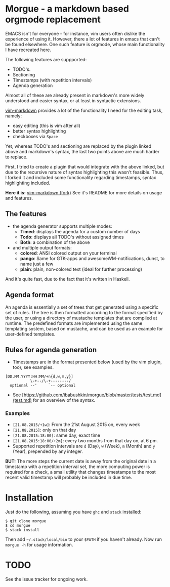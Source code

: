 # Morgue - a markdown based orgmode replacement
EMACS isn't for everyone - for instance, vim users often dislike the experience of using
it. However, there a lot of features in emacs that can't be found elsewhere. One such
feature is orgmode, whose main functionality I have recreated here.

The following features are suppported:

* TODO's.
* Sectioning
* Timestamps (with repetition intervals)
* Agenda generation

Almost all of these are already present in markdown's more widely understood and easier
syntax, or at least in syntactic extensions.

[vim-markdown](http://www.github.com/gabrielelana/vim-markdown) provides
a lot of the functionality I need for the editing task, namely:

* easy editing (this is vim after all)
* better syntax highlighting
* checkboxes via `Space`

Yet, whereas TODO's and sectioning are replaced by the plugin linked above and markdown's
syntax, the last two points above are much harder to replace.

First, I tried to create a plugin that would integrate with the above linked, but due to
the recursive nature of syntax highlighting this wasn't feasible.  Thus, I forked it and
included some functionality regarding timestamps, syntax highlighting included.

**Here it is:** [vim-markdown (fork)](http://www.github.com/ibabushkin/vim-markdown)
See it's README for more details on usage and features.

## The features
* the agenda generator supports multiple modes:
  * **Timed**: displays the agenda for a custom number of days
  * **Todo**: displays all TODO's without assigned times
  * **Both**: a combination of the above
* and multiple output formats:
  * **colored**: ANSI colored output on your terminal
  * **pango**: Same for GTK-apps and awesomeWM-notifications, dunst, to name just a few
  * **plain**: plain, non-colored text (ideal for further processing)

And it's quite fast, due to the fact that it's written in Haskell.

## Agenda format
An agenda is essentially a set of trees that get generated using a specific set of rules.
The tree is then formatted according to the format specified by the user, or using a
directory of mustache templates that are compiled at runtime. The predefined formats are
implemented using the same templating system, based on mustache, and can be used as an
example for user-defined templates.

## Rules for agenda generation
* Timestamps are in the format presented below (used by the vim plugin, too), see examples.
```
[DD.MM.YYYY:HH:MM/+n{d,w,m,y}]
           \-+--/\-+--------/
  optional --'     `-- optional
```
* See [https://github.com/ibabushkin/morgue/blob/master/tests/test.md](test.md) for an
  overview of the syntax.

### Examples
* `[21.08.2015/+1w]`: From the 21st August 2015 on, every week
* `[21.08.2015]`: only on that day
* `[21.08.2015:18:00]`: same day, exact time
* `[21.08.2015:18:00/+2m]`: every two months from that day on, at 6 pm.
* Supported repetition intervals are `d` (Day), `w` (Week), `m` (Month) and `y` (Year),
  prepended by any integer.

**BUT:** The more steps the current date is away from the original date in a timestamp
with a repetition interval set, the more computing power is required for a check,
a small utility that changes timestamps to the most recent valid timestamp will probably
be included in due time.

# Installation
Just do the following, assuming you have `ghc` and `stack` installed:
```
$ git clone morgue
$ cd morgue
$ stack install
``` 
Then add `~/.stack/local/bin` to your `$PATH` if you haven't already.
Now run `morgue -h` for usage information.

# TODO
See the issue tracker for ongoing work.
